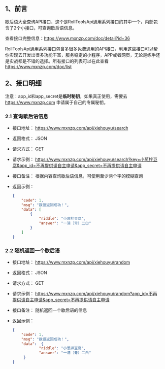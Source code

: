 ## 1、前言

歇后语大全查询API接口，这个是RollToolsApi通用系列接口的其中一个，内部包含了2个小接口，可查询歇后语信息。

查看接口完整信息：https://www.mxnzp.com/doc/detail?id=36

RollToolsApi通用系列接口包含多很多免费通用的API接口，利用这些接口可以帮你实现去开发出很多功能丰富，服务稳定的小程序，APP或者网页，无论是练手还是实战都是不错的选择。所有接口的列表可以在此查看 https://www.mxnzp.com/doc/list

## 2、接口明细

注意：app_id和app_secret是**临时秘钥**，如果真正使用，需要去 https://www.mxnzp.com 申请属于自己的专属秘钥。

### 2.1 查询歇后语信息

- 接口地址： https://www.mxnzp.com/api/xiehouyu/search

- 返回格式： JSON

- 请求方式： GET

- 请求示例： https://www.mxnzp.com/api/xiehouyu/search?key=小葱拌豆腐&app_id=不再提供请自主申请&app_secret=不再提供请自主申请

- 接口备注： 根据内容查询歇后语信息，可使用至少两个字的模糊查询

- 返回示例：

  ```json
  {
      "code": 1,
      "msg": "数据返回成功！",
      "data": [
          {
              "riddle": "小葱拌豆腐",
              "answer": "一清（青）二白"
          }
      ]
  }
  
  ```

### 2.2 随机返回一个歇后语

- 接口地址： https://www.mxnzp.com/api/xiehouyu/random

- 返回格式： JSON

- 请求方式： GET

- 请求示例： https://www.mxnzp.com/api/xiehouyu/random?app_id=不再提供请自主申请&app_secret=不再提供请自主申请

- 接口备注： 随机返回一个歇后语的信息

- 返回示例：

  ```json
  {
      "code": 1,
      "msg": "数据返回成功！",
      "data":  {
              "riddle": "小葱拌豆腐",
              "answer": "一清（青）二白"
       }
  }
  ```

